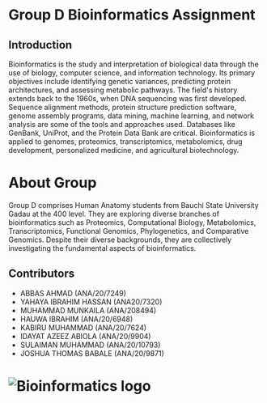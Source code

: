 # Group D Bioinformatics Assignment
## Introduction
Bioinformatics is the study and interpretation of biological data through the use of biology, computer science, and information technology. Its primary objectives include identifying genetic variances, predicting protein architectures, and assessing metabolic pathways. The field's history extends back to the 1960s, when DNA sequencing was first developed. Sequence alignment methods, protein structure prediction software, genome assembly programs, data mining, machine learning, and network analysis are some of the tools and approaches used. Databases like GenBank, UniProt, and the Protein Data Bank are critical. Bioinformatics is applied to genomes, proteomics, transcriptomics, metabolomics, drug development, personalized medicine, and agricultural biotechnology.

# About Group

Group D comprises Human Anatomy students from Bauchi State University Gadau at the 400 level. They are exploring diverse branches of bioinformatics such as Proteomics, Computational Biology, Metabolomics, Transcriptomics, Functional Genomics, Phylogenetics, and Comparative Genomics. Despite their diverse backgrounds, they are collectively investigating the fundamental aspects of bioinformatics.


## Contributors
- ABBAS AHMAD (ANA/20/7249)
- YAHAYA IBRAHIM HASSAN (ANA20/7320)
- MUHAMMAD MUNKAILA (ANA/208494)
- HAUWA IBRAHIM (ANA/20/6948)
- KABIRU MUHAMMAD (ANA/20/7624)
- IDAYAT AZEEZ ABIOLA (ANA/20/9904)
- SULAIMAN MUHAMMAD (ANA/20/10793)
- JOSHUA THOMAS BABALE (ANA/20/9871)
# ![Bioinformatics logo]()
